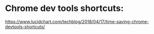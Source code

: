 # Chrome dev tools shortcuts:
https://www.lucidchart.com/techblog/2018/04/17/time-saving-chrome-devtools-shortcuts/
